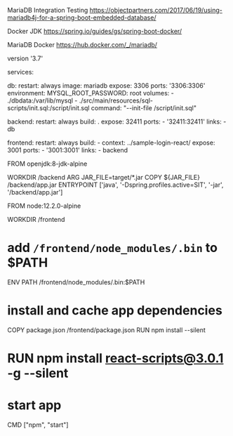 MariaDB Integration Testing
https://objectpartners.com/2017/06/19/using-mariadb4j-for-a-spring-boot-embedded-database/

Docker JDK
https://spring.io/guides/gs/spring-boot-docker/

MariaDB Docker
https://hub.docker.com/_/mariadb/

version '3.7'

services:

  db:
    restart: always
    image: mariadb
    expose: 3306
    ports: '3306:3306'
    environment:
      MYSQL_ROOT_PASSWORD: root
    volumes:
      - ./dbdata:/var/lib/mysql
      - ./src/main/resources/sql-scripts/init.sql:/script/init.sql
    command: "--init-file /script/init.sql"
      
 backend:
    restart: always
    build: .
    expose: 32411
    ports:
      - '32411:32411'
    links:
      - db
      
 frontend:
    restart: always
    build:
      - context: ../sample-login-react/
    expose: 3001
    ports:
      - '3001:3001'
    links:
      - backend
      
      
FROM openjdk:8-jdk-alpine

WORKDIR /backend
ARG JAR_FILE=target/*.jar
COPY ${JAR_FILE} /backend/app.jar
ENTRYPOINT ['java', '-Dspring.profiles.active=SIT', '-jar', '/backend/app.jar']


FROM node:12.2.0-alpine

WORKDIR /frontend
# add `/frontend/node_modules/.bin` to $PATH
ENV PATH /frontend/node_modules/.bin:$PATH
# install and cache app dependencies
COPY package.json /frontend/package.json
RUN npm install --silent
# RUN npm install react-scripts@3.0.1 -g --silent
# start app
CMD ["npm", "start"]

